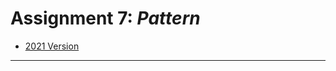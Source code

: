# Assignment 7: *Pattern*

* [2021 Version](https://courses.ideate.cmu.edu/60-428/f2021/offerings/6-pattern/)

---
